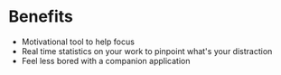 # Benefits

* Motivational tool to help focus
* Real time statistics on your work to pinpoint what's your distraction
* Feel less bored with a companion application

